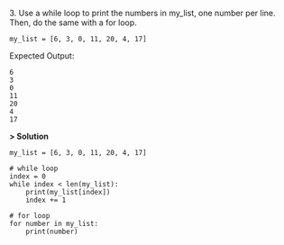 3\. Use a while loop to print the numbers in my_list, one number per line. Then, do the same with a for loop.
```
my_list = [6, 3, 0, 11, 20, 4, 17]
```
Expected Output:
```
6
3
0
11
20
4
17
```

**> Solution**
```
my_list = [6, 3, 0, 11, 20, 4, 17]

# while loop
index = 0
while index < len(my_list):
    print(my_list[index])
    index += 1

# for loop
for number in my_list:
    print(number)
```